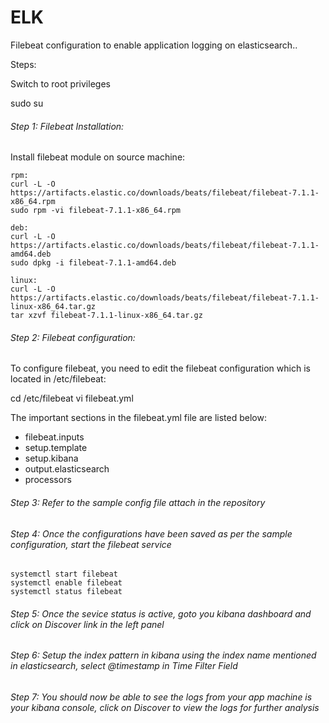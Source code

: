 # ELK

Filebeat configuration to enable application logging on elasticsearch..

Steps:

Switch to root privileges

  sudo su

###### Step 1: Filebeat Installation:

Install filebeat module on source machine:
  
    rpm:
    curl -L -O https://artifacts.elastic.co/downloads/beats/filebeat/filebeat-7.1.1-x86_64.rpm
    sudo rpm -vi filebeat-7.1.1-x86_64.rpm

    deb:
    curl -L -O https://artifacts.elastic.co/downloads/beats/filebeat/filebeat-7.1.1-amd64.deb
    sudo dpkg -i filebeat-7.1.1-amd64.deb

    linux:
    curl -L -O https://artifacts.elastic.co/downloads/beats/filebeat/filebeat-7.1.1-linux-x86_64.tar.gz
    tar xzvf filebeat-7.1.1-linux-x86_64.tar.gz
  
###### Step 2: Filebeat configuration:
 
To configure filebeat, you need to edit the filebeat configuration which is located in /etc/filebeat:
 
 cd /etc/filebeat
 vi filebeat.yml
   
 The important sections in the filebeat.yml file are listed below:
 - filebeat.inputs
 - setup.template
 - setup.kibana
 - output.elasticsearch
 - processors
      
###### Step 3: Refer to the sample config file attach in the repository
  
  
###### Step 4: Once the configurations have been saved as per the sample configuration, start the filebeat service
  
    systemctl start filebeat
    systemctl enable filebeat
    systemctl status filebeat
  
###### Step 5: Once the sevice status is active, goto you kibana dashboard and click on Discover link in the left panel


###### Step 6: Setup the index pattern in kibana using the index name mentioned in elasticsearch, select @timestamp in Time Filter Field


###### Step 7: You should now be able to see the logs from your app machine is your kibana console, click on Discover to view the logs for further analysis
